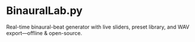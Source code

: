 # BinauralLab.py
Real-time binaural-beat generator with live sliders, preset library, and WAV export—offline &amp; open-source.
